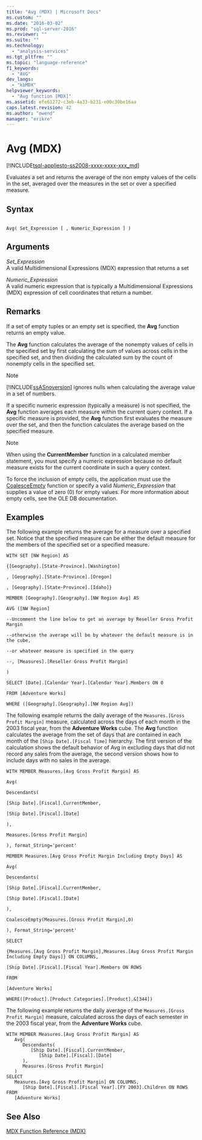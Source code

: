 ```yaml
---
title: "Avg (MDX) | Microsoft Docs"
ms.custom: ""
ms.date: "2016-03-02"
ms.prod: "sql-server-2016"
ms.reviewer: ""
ms.suite: ""
ms.technology: 
  - "analysis-services"
ms.tgt_pltfrm: ""
ms.topic: "language-reference"
f1_keywords: 
  - "AVG"
dev_langs: 
  - "kbMDX"
helpviewer_keywords: 
  - "Avg function [MDX]"
ms.assetid: efe61272-c3eb-4a33-b231-e00c30be16aa
caps.latest.revision: 42
ms.author: "owend"
manager: "erikre"
---
```

# Avg (MDX)
[!INCLUDE[tsql-appliesto-ss2008-xxxx-xxxx-xxx_md](../database-engine/configure/windows/includes/tsql-appliesto-ss2008-xxxx-xxxx-xxx-md.md)]

  Evaluates a set and returns the average of the non empty values of the cells in the set, averaged over the measures in the set or over a specified measure.  
  
## Syntax  
  
```  
  
Avg( Set_Expression [ , Numeric_Expression ] )  
```  
  
## Arguments  
 *Set_Expression*  
 A valid Multidimensional Expressions (MDX) expression that returns a set  
  
 *Numeric_Expression*  
 A valid numeric expression that is typically a Multidimensional Expressions (MDX) expression of cell coordinates that return a number.  
  
## Remarks  
 If a set of empty tuples or an empty set is specified, the **Avg** function returns an empty value.  
  
 The **Avg** function calculates the average of the nonempty values of cells in the specified set by first calculating the sum of values across cells in the specified set, and then dividing the calculated sum by the count of nonempty cells in the specified set.  
  
> [!NOTE]  
>  [!INCLUDE[ssASnoversion](../analysis-services/includes/ssasnoversion-md.md)] ignores nulls when calculating the average value in a set of numbers.  
  
 If a specific numeric expression (typically a measure) is not specified, the **Avg** function averages each measure within the current query context. If a specific measure is provided, the **Avg** function first evaluates the measure over the set, and then the function calculates the average based on the specified measure.  
  
> [!NOTE]  
>  When using the **CurrentMember** function in a calculated member statement, you must specify a numeric expression because no default measure exists for the current coordinate in such a query context.  
  
 To force the inclusion of empty cells, the application must use the [CoalesceEmpty](../mdx/coalesceempty-mdx.md) function or specify a valid *Numeric_Expression* that supplies a value of zero (0) for empty values. For more information about empty cells, see the OLE DB documentation.  
  
## Examples  
 The following example returns the average for a measure over a specified set. Notice that the specified measure can be either the default measure for the members of the specified set or a specified measure.  
  
 `WITH SET [NW Region] AS`  
  
 `{[Geography].[State-Province].[Washington]`  
  
 `, [Geography].[State-Province].[Oregon]`  
  
 `, [Geography].[State-Province].[Idaho]}`  
  
 `MEMBER [Geography].[Geography].[NW Region Avg] AS`  
  
 `AVG ([NW Region]`  
  
 `--Uncomment the line below to get an average by Reseller Gross Profit Margin`  
  
 `--otherwise the average will be by whatever the default measure is in the cube,`  
  
 `--or whatever measure is specified in the query`  
  
 `--, [Measures].[Reseller Gross Profit Margin]`  
  
 `)`  
  
 `SELECT [Date].[Calendar Year].[Calendar Year].Members ON 0`  
  
 `FROM [Adventure Works]`  
  
 `WHERE ([Geography].[Geography].[NW Region Avg])`  
  
 The following example returns the daily average of the `Measures.[Gross Profit Margin]` measure, calculated across the days of each month in the 2003 fiscal year, from the **Adventure Works** cube. The **Avg** function calculates the average from the set of days that are contained in each month of the `[Ship Date].[Fiscal Time]` hierarchy. The first version of the calculation shows the default behavior of Avg in excluding days that did not record any sales from the average, the second version shows how to include days with no sales in the average.  
  
 `WITH MEMBER Measures.[Avg Gross Profit Margin] AS`  
  
 `Avg(`  
  
 `Descendants(`  
  
 `[Ship Date].[Fiscal].CurrentMember,`  
  
 `[Ship Date].[Fiscal].[Date]`  
  
 `),`  
  
 `Measures.[Gross Profit Margin]`  
  
 `), format_String='percent'`  
  
 `MEMBER Measures.[Avg Gross Profit Margin Including Empty Days] AS`  
  
 `Avg(`  
  
 `Descendants(`  
  
 `[Ship Date].[Fiscal].CurrentMember,`  
  
 `[Ship Date].[Fiscal].[Date]`  
  
 `),`  
  
 `CoalesceEmpty(Measures.[Gross Profit Margin],0)`  
  
 `), Format_String='percent'`  
  
 `SELECT`  
  
 `{Measures.[Avg Gross Profit Margin],Measures.[Avg Gross Profit Margin Including Empty Days]} ON COLUMNS,`  
  
 `[Ship Date].[Fiscal].[Fiscal Year].Members ON ROWS`  
  
 `FROM`  
  
 `[Adventure Works]`  
  
 `WHERE([Product].[Product Categories].[Product].&[344])`  
  
 The following example returns the daily average of the `Measures.[Gross Profit Margin]` measure, calculated across the days of each semester in the 2003 fiscal year, from the **Adventure Works** cube.  
  
```  
WITH MEMBER Measures.[Avg Gross Profit Margin] AS  
   Avg(  
      Descendants(  
         [Ship Date].[Fiscal].CurrentMember,   
            [Ship Date].[Fiscal].[Date]  
      ),   
      Measures.[Gross Profit Margin]  
   )  
SELECT  
   Measures.[Avg Gross Profit Margin] ON COLUMNS,  
      [Ship Date].[Fiscal].[Fiscal Year].[FY 2003].Children ON ROWS  
FROM  
   [Adventure Works]  
```  
  
## See Also  
 [MDX Function Reference &#40;MDX&#41;](../mdx/mdx-function-reference-mdx.md)  
  
  